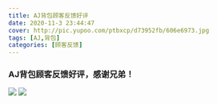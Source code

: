 ```yaml
---
title: AJ背包顾客反馈好评
date: 2020-11-3 23:44:47
cover: http://pic.yupoo.com/ptbxcp/d73952fb/606e6973.jpg
tags: [AJ,背包]
categories: [顾客反馈]
---
```


###  AJ背包顾客反馈好评，感谢兄弟！
![](http://pic.yupoo.com/ptbxcp/33eb5ab1/c555d8e6.jpg)
![](http://pic.yupoo.com/ptbxcp/d73952fb/606e6973.jpg)
